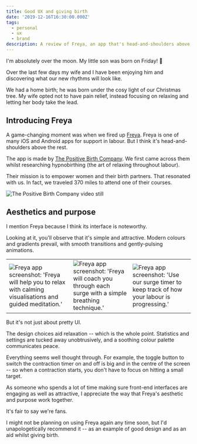 ```yaml
---
title: Good UX and giving birth
date: '2019-12-16T16:30:00.000Z'
tags:
  - personal
  - ux
  - brand
description: A review of Freya, an app that's head-and-shoulders above the rest.
---
```


I'm absolutely over the moon. My little son was born on Friday! 🎉

Over the last few days my wife and I have been enjoying him and discovering what our new rhythms will look like.

We had a home birth; he was born under the cosy light of our Christmas tree. My wife opted not to have pain relief, instead focusing on relaxing and letting her body take the lead.

## Introducing Freya

A game-changing moment was when we fired up [Freya](https://apps.apple.com/gb/app/freya-surge-timer/id1447509164). Freya is one of many iOS and Android apps for support in labour. But I think it's head-and-shoulders above the rest.

The app is made by [The Positive Birth Company](https://thepositivebirthcompany.co.uk/). We first came across them whilst researching hypnobirthing (the art of relaxing throughout labour).

Their mission is to empower women and their birth partners. That resonated with us. In fact, we traveled 370 miles to attend one of their courses.

![The Positive Birth Company video still](/img/pbc.jpg)

## Aesthetics and purpose

I mention Freya because I think its interface is noteworthy.

Looking at it, you'll observe that it's simple and attractive. Modern colours and gradients prevail, with smooth transitions and gently-pulsing animations.

|                                                                                                                             |                                                                                                                        |                                                                                                                  |
| --------------------------------------------------------------------------------------------------------------------------- | ---------------------------------------------------------------------------------------------------------------------- | ---------------------------------------------------------------------------------------------------------------- |
| ![Freya app screenshot: 'Freya will help you to relax with calming visualisations and guided meditation.'](/img/freya1.jpg) | ![Freya app screenshot: 'Freya will coach you through each surge with a simple breathing technique.'](/img/freya2.jpg) | ![Freya app screenshot: 'Use our surge timer to keep track of how your labour is progressing.'](/img/freya3.jpg) |

But it's not just about pretty UI.

The design choices aid relaxation -- which is the whole point. Statistics and settings are tucked away unobtrusively, and a soothing colour palette communicates peace.

Everything seems well thought through. For example, the toggle button to switch the contraction timer on and off is big and in the centre of the screen -- so when a contraction starts, you don't have to focus on hitting a small target.

As someone who spends a lot of time making sure front-end interfaces are engaging as well as attractive, I appreciate the way that Freya's aesthetic and purpose work together.

It's fair to say we're fans.

I might not be planning on using Freya again any time soon, but I'd unapologetically recommend it -- as an example of good design and as an aid whilst giving birth.
